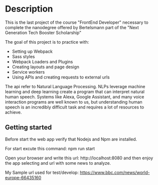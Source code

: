 # Description
This is the last project of the course "FrontEnd Developer" necessary to complete the nanodegree offered by Bertelsmann
part of the "Next Generation Tech Booster Scholarship"

The goal of this project is to practice with:
- Setting up Webpack
- Sass styles
- Webpack Loaders and Plugins
- Creating layouts and page design
- Service workers
- Using APIs and creating requests to external urls

The api refer to Natural Language Processing. 
NLPs leverage machine learning and deep learning create a program that can interpret natural human speech. 
Systems like Alexa, Google Assistant, and many voice interaction programs are well known to us, but understanding human 
speech is an incredibly difficult task and requires a lot of resources to achieve.

## Getting started
Before start the web app verify that Nodejs and Npm are installed.

For start excute this command:
npm run start

Open your browser and write this url: http://localhost:8080
and then enjoy the app selecting and url with some news to analyze.

My Sample url used for test/develop: 
https://www.bbc.com/news/world-europe-66435160

